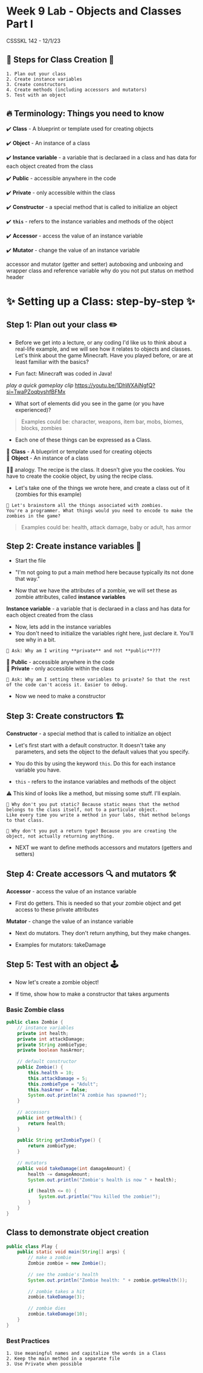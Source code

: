 # Week 9 Lab - Objects and Classes Part I

CSSSKL 142 - 12/1/23

## 🔑 Steps for Class Creation 🔑

    1. Plan out your class
    2. Create instance variables
    3. Create constructors
    4. Create methods (including accessors and mutators)
    5. Test with an object

## 🔥 Terminology: Things you need to know

✔️ **Class** - A blueprint or template used for creating objects

✔️ **Object** - An instance of a class

✔️ **Instance variable** - a variable that is declaraed in a class and has data for each object created from the class

✔️ **Public** - accessible anywhere in the code

✔️ **Private** - only accessible within the class

✔️ **Constructor** - a special method that is called to initialize an object

✔️ **`this`** - refers to the instance variables and methods of the object

✔️ **Accessor** - access the value of an instance variable

✔️ **Mutator** - change the value of an instance variable

accessor and mutator (getter and setter)
autoboxing and unboxing and wrapper class and reference variable
why do you not put status on method header

# ✨ Setting up a Class: step-by-step ✨

## Step 1: Plan out your class ✏️

* Before we get into a lecture, or any coding I'd like us to think about a real-life example, and we will see how it relates to objects and classes. Let's think about the game Minecraft. Have you played before, or are at least familiar with the basics?

* Fun fact: Minecraft was coded in Java!

*play a quick gameplay clip* https://youtu.be/1DhWXAiNgfQ?si=TwaPZoqbyshfBFMx

* What sort of elements did you see in the game (or you have experienced)?

> Examples could be: character, weapons, item bar, mobs, biomes, blocks, zombies

* Each one of these things can be expressed as a Class.

📝 **Class** - A blueprint or template used for creating objects\
📝 **Object** - An instance of a class

📖🍪 analogy. The recipe is the class. It doesn't give you the cookies. You have to create the cookie object, by using the recipe class.

* Let's take one of the things we wrote here, and create a class out of it (zombies for this example)

```
📝 Let's brainstorm all the things associated with zombies.
You're a programmer. What things would you need to encode to make the zombies in the game?
```

> Examples could be: health, attack damage, baby or adult, has armor

## Step 2: Create instance variables 🧱

* Start the file

* "I'm not going to put a main method here because typically its not done that way."

* Now that we have the attributes of a zombie, we will set these as zombie attributes, called **instance variables**

**Instance variable** - a variable that is declaraed in a class and has data for each object created from the class

* Now, lets add in the instance variables
* You don't need to initialize the variables right here, just declare it. You'll see why in a bit.

```
🤔 Ask: Why am I writing **private** and not **public**???
```

📝 **Public** - accessible anywhere in the code\
📝 **Private** - only accessible within the class

```
🤔 Ask: Why am I setting these variables to private? So that the rest of the code can't access it. Easier to debug.
```

* Now we need to make a constructor

## Step 3: Create constructors 🏗️

**Constructor** - a special method that is called to initialize an object

* Let's first start with a default constructor. It doesn't take any parameters, and sets the object to the default values that you specify.

* You do this by using the keyword `this`. Do this for each instance variable you have.
* `this` - refers to the instance variables and methods of the object

⚠️ This kind of looks like a method, but missing some stuff. I'll explain.
```
🤔 Why don't you put static? Because static means that the method belongs to the class itself, not to a particular object.
Like every time you write a method in your labs, that method belongs to that class.

🤔 Why don't you put a return type? Because you are creating the object, not actually returning anything.
```


* NEXT we want to define methods accessors and mutators (getters and setters)

## Step 4: Create accessors 🔍 and mutators 🛠️

**Accessor** - access the value of an instance variable

* First do getters. This is needed so that your zombie object and get access to these private attributes

**Mutator** - change the value of an instance variable

* Next do mutators. They don't return anything, but they make changes.

* Examples for mutators: takeDamage

## Step 5: Test with an object 🕹️

* Now let's create a zombie object!

* If time, show how to make a constructor that takes arguments

### Basic Zombie class
```java
public class Zombie {
    // instance variables
    private int health;
    private int attackDamage;
    private String zombieType;
    private boolean hasArmor;
    
    // default constructor
    public Zombie() {
        this.health = 10;
        this.attackDamage = 5;
        this.zombieType = "Adult";
        this.hasArmor = false;
        System.out.println("A zombie has spawned!");
    }
    
    // accessors
    public int getHealth() {
        return health;
    }
    
    public String getZombieType() {
        return zombieType;
    }
    
    // mutators
    public void takeDamage(int damageAmount) {
        health -= damageAmount;
        System.out.println("Zombie's health is now " + health);
        
        if (health <= 0) {
            System.out.println("You killed the zombie!");
        }
    } 
}
```

## Class to demonstrate object creation
```java
public class Play {
    public static void main(String[] args) {
        // make a zombie
        Zombie zombie = new Zombie();
        
        // see the zombie's health
        System.out.println("Zombie health: " + zombie.getHealth());
        
        // zombie takes a hit
        zombie.takeDamage(3);
        
        // zombie dies
        zombie.takeDamage(10);
    }
}
```

### Best Practices

    1. Use meaningful names and capitalize the words in a Class
    2. Keep the main method in a separate file
    3. Use Private when possible
